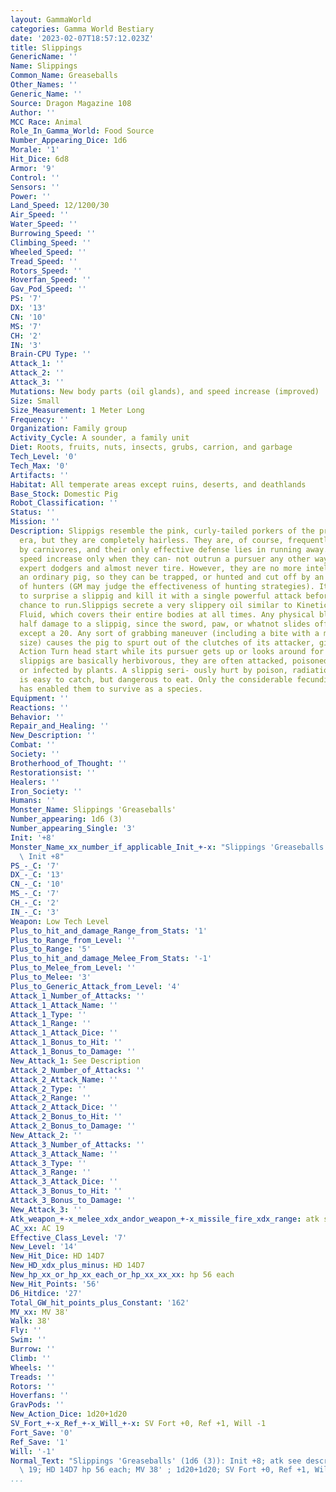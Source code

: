 ```yaml
---
layout: GammaWorld
categories: Gamma World Bestiary
date: '2023-02-07T18:57:12.023Z'
title: Slippings
GenericName: ''
Name: Slippings
Common_Name: Greaseballs
Other_Names: ''
Generic_Name: ''
Source: Dragon Magazine 108
Author: ''
MCC Race: Animal
Role_In_Gamma_World: Food Source
Number_Appearing_Dice: 1d6
Morale: '1'
Hit_Dice: 6d8
Armor: '9'
Control: ''
Sensors: ''
Power: ''
Land_Speed: 12/1200/30
Air_Speed: ''
Water_Speed: ''
Burrowing_Speed: ''
Climbing_Speed: ''
Wheeled_Speed: ''
Tread_Speed: ''
Rotors_Speed: ''
Hoverfan_Speed: ''
Gav_Pod_Speed: ''
PS: '7'
DX: '13'
CN: '10'
MS: '7'
CH: '2'
IN: '3'
Brain-CPU Type: ''
Attack_1: ''
Attack_2: ''
Attack_3: ''
Mutations: New body parts (oil glands), and speed increase (improved)
Size: Small
Size_Measurement: 1 Meter Long
Frequency: ''
Organization: Family group
Activity_Cycle: A sounder, a family unit
Diet: Roots, fruits, nuts, insects, grubs, carrion, and garbage
Tech_Level: '0'
Tech_Max: '0'
Artifacts: ''
Habitat: All temperate areas except ruins, deserts, and deathlands
Base_Stock: Domestic Pig
Robot_Classification: ''
Status: ''
Mission: ''
Description: Slippigs resemble the pink, curly-tailed porkers of the pre-holo- caust
  era, but they are completely hairless. They are, of course, frequently attacked
  by carnivores, and their only effective defense lies in running away. They use their
  speed increase only when they can- not outrun a pursuer any other way. They are
  expert dodgers and almost never tire. However, they are no more intelligentthan
  an ordinary pig, so they can be trapped, or hunted and cut off by an expert team
  of hunters (GM may judge the effectiveness of hunting strategies). It is also possible
  to surprise a slippig and kill it with a single powerful attack before it has a
  chance to run.Slippigs secrete a very slippery oil similar to Kinetic Nullifier
  Fluid, which covers their entire bodies at all times. Any physical blow does only
  half damage to a slippig, since the sword, paw, or whatnot slides off on any roll
  except a 20. Any sort of grabbing maneuver (including a bite with a mouth of any
  size) causes the pig to spurt out of the clutches of its attacker, giving it a full
  Action Turn head start while its pursuer gets up or looks around for it again.As
  slippigs are basically herbivorous, they are often attacked, poisoned, radi- ated,
  or infected by plants. A slippig seri- ously hurt by poison, radiation, or disease
  is easy to catch, but dangerous to eat. Only the considerable fecundity of slippigs
  has enabled them to survive as a species.
Equipment: ''
Reactions: ''
Behavior: ''
Repair_and_Healing: ''
New_Description: ''
Combat: ''
Society: ''
Brotherhood_of_Thought: ''
Restorationsist: ''
Healers: ''
Iron_Society: ''
Humans: ''
Monster_Name: Slippings 'Greaseballs'
Number_appearing: 1d6 (3)
Number_appearing_Single: '3'
Init: '+8'
Monster_Name_xx_number_if_applicable_Init_+-x: "Slippings 'Greaseballs' (1d6 (3)):\
  \ Init +8"
PS_-_C: '7'
DX_-_C: '13'
CN_-_C: '10'
MS_-_C: '7'
CH_-_C: '2'
IN_-_C: '3'
Weapon: Low Tech Level
Plus_to_hit_and_damage_Range_from_Stats: '1'
Plus_to_Range_from_Level: ''
Plus_to_Range: '5'
Plus_to_hit_and_damage_Melee_From_Stats: '-1'
Plus_to_Melee_from_Level: ''
Plus_to_Melee: '3'
Plus_to_Generic_Attack_from_Level: '4'
Attack_1_Number_of_Attacks: ''
Attack_1_Attack_Name: ''
Attack_1_Type: ''
Attack_1_Range: ''
Attack_1_Attack_Dice: ''
Attack_1_Bonus_to_Hit: ''
Attack_1_Bonus_to_Damage: ''
New_Attack_1: See Description
Attack_2_Number_of_Attacks: ''
Attack_2_Attack_Name: ''
Attack_2_Type: ''
Attack_2_Range: ''
Attack_2_Attack_Dice: ''
Attack_2_Bonus_to_Hit: ''
Attack_2_Bonus_to_Damage: ''
New_Attack_2: ''
Attack_3_Number_of_Attacks: ''
Attack_3_Attack_Name: ''
Attack_3_Type: ''
Attack_3_Range: ''
Attack_3_Attack_Dice: ''
Attack_3_Bonus_to_Hit: ''
Attack_3_Bonus_to_Damage: ''
New_Attack_3: ''
Atk_weapon_+-x_melee_xdx_andor_weapon_+-x_missile_fire_xdx_range: atk see description
AC_xx: AC 19
Effective_Class_Level: '7'
New_Level: '14'
New_Hit_Dice: HD 14D7
New_HD_xdx_plus_minus: HD 14D7
New_hp_xx_or_hp_xx_each_or_hp_xx_xx_xx: hp 56 each
New_Hit_Points: '56'
D6_Hitdice: '27'
Total_GW_hit_points_plus_Constant: '162'
MV_xx: MV 38'
Walk: 38'
Fly: ''
Swim: ''
Burrow: ''
Climb: ''
Wheels: ''
Treads: ''
Rotors: ''
Hoverfans: ''
GravPods: ''
New_Action_Dice: 1d20+1d20
SV_Fort_+-x_Ref_+-x_Will_+-x: SV Fort +0, Ref +1, Will -1
Fort_Save: '0'
Ref_Save: '1'
Will: '-1'
Normal_Text: "Slippings 'Greaseballs' (1d6 (3)): Init +8; atk see description; AC\
  \ 19; HD 14D7 hp 56 each; MV 38' ; 1d20+1d20; SV Fort +0, Ref +1, Will -1"
...
```

